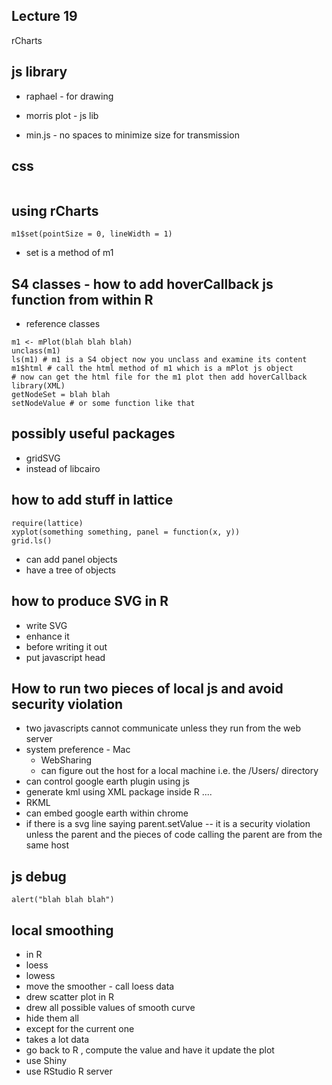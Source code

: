 Lecture 19
---------
rCharts 

js library
-------
* raphael - for drawing 
* morris plot - js lib
 
* min.js - no spaces to minimize size for transmission

css 
----
```<style></style>
```

using rCharts
------------
```
m1$set(pointSize = 0, lineWidth = 1)
```
* set is a method of m1

S4 classes - how to add hoverCallback js function from within R
-----------
* reference classes 
```
m1 <- mPlot(blah blah blah) 
unclass(m1)
ls(m1) # m1 is a S4 object now you unclass and examine its content
m1$html # call the html method of m1 which is a mPlot js object
# now can get the html file for the m1 plot then add hoverCallback
library(XML)
getNodeSet = blah blah
setNodeValue # or some function like that 
```

possibly useful packages
-------
* gridSVG
* instead of libcairo

how to add stuff in lattice 
--------
```
require(lattice)
xyplot(something something, panel = function(x, y))
grid.ls()
```
* can add panel objects 
* have a tree of objects 

how to produce SVG in R
-------
* write SVG 
* enhance it 
* before writing it out 
* put javascript head  

How to run two pieces of local js and avoid security violation
-------------
* two javascripts cannot communicate unless they run from the web server
* system preference - Mac 
	* WebSharing
	* can figure out the host for a local machine i.e. the /Users/ directory 
* can control google earth plugin using js  
* generate kml using XML package inside R ....
* RKML
* can embed google earth within chrome
* if there is a svg line saying parent.setValue -- it is a security
violation unless the parent and the pieces of code calling the parent are from the same host 

js debug
-------
```
alert("blah blah blah")
```

local smoothing
---------
* in R 
* loess 
* lowess  
* move the smoother - call loess data
* drew scatter plot in R 
* drew all possible values of smooth curve 
* hide them all 
* except for the current one 
* takes a lot data
* go back to R , compute the value and have it update the plot 
* use Shiny
* use RStudio R server 
